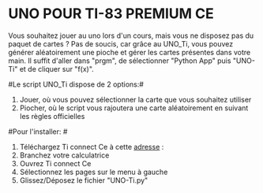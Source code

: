 UNO POUR TI-83 PREMIUM CE
=========================

Vous souhaitez jouer au uno lors d'un cours, mais vous ne disposez pas du paquet de cartes ?
Pas de soucis, car grâce au UNO_Ti, vous pouvez générer aléatoirement une pioche et gérer les cartes présentes dans votre main.
Il suffit d'aller dans "prgm", de sélectionner "Python App" puis "UNO-Ti" et de cliquer sur "f(x)".

#Le script UNO_Ti dispose de 2 options:#
1. Jouer, où vous pouvez sélectionner la carte que vous souhaitez utiliser
2. Piocher, où le script vous rajoutera une carte aléatoirement en suivant les règles officielles

#Pour l'installer: #
1. Téléchargez Ti connect Ce à cette [adresse](https://education.ti.com/fr/produits/logiciel-ordinateur/ti-connect-ce-sw) :  
2. Branchez votre calculatrice
3. Ouvrez Ti connect Ce
4. Sélectionnez les pages sur le menu à gauche
5. Glissez/Déposez le fichier "UNO-Ti.py"

